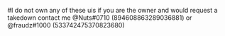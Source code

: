 #I do not own any of these uis if you are the owner and would request a takedown contact me @Nuts#0710 (894608863289036881) or @fraudz#1000 (533742475370823680)
